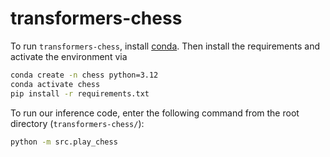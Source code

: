 # transformers-chess
To run `transformers-chess`, install [conda](https://docs.conda.io/projects/conda/en/stable/user-guide/install/index.html). Then install the requirements and activate the environment via

```bash
conda create -n chess python=3.12
conda activate chess
pip install -r requirements.txt
```

To run our inference code, enter the following command from the root directory (`transformers-chess/`):

```bash
python -m src.play_chess
```